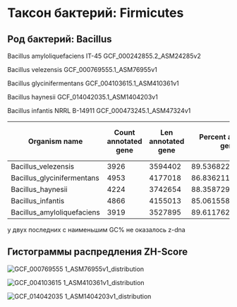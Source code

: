 # Таксон бактерий: Firmicutes 

## Род бактерий: Bacillus

Bacillus amyloliquefaciens IT-45 GCF_000242855.2_ASM24285v2

Bacillus velezensis GCF_000769555.1_ASM76955v1

Bacillus glycinifermentans GCF_004103615.1_ASM410361v1

Bacillus haynesii GCF_014042035.1_ASM1404203v1

Bacillus infantis NRRL B-14911 GCF_000473245.1_ASM47324v1

|Organism name|Count annotated gene|Len annotated gene|Percent annotate gene|Count Z-DNA region\(without filters)|Count Z-DNA region\(with filters)|Summary len Z-DNA region|
|---|---|---|---|---|---|---|
|Bacillus\_velezensis|3926|3594402|89\.53682207231893|4006002|8714|84236|
|Bacillus\_glycinifermentans|4953|4177018|86\.83621102210166|4744953|7667|73082|
|Bacillus\_haynesii|4224|3742654|88\.3587294714583|4235749|6437|61206|
|Bacillus\_infantis|4866|4155013|85\.0615583761011|0|0|0|
|Bacillus\_amyloliquefaciens|3919|3527895|89\.61176224946442|0|0|0|

у двух последних с наименьшим GC% не оказалось z-dna

## Гистограммы распредления ZH-Score

![GCF_000769555 1_ASM76955v1_distribution](https://user-images.githubusercontent.com/72338612/173408437-2f9d97b0-a90b-4cef-a56f-2a37c869313f.png)

![GCF_004103615 1_ASM410361v1_distribution](https://user-images.githubusercontent.com/72338612/173408454-8ec14054-97be-49a7-a8cf-be68072fede4.png)

![GCF_014042035 1_ASM1404203v1_distribution](https://user-images.githubusercontent.com/72338612/173408472-2ca58123-6e29-40e8-a665-5f813cd4e53f.png)
